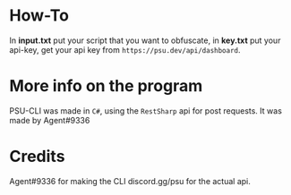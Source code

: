 # How-To
In **input.txt** put your script that you want to obfuscate, in **key.txt** put your api-key, get your api key from `https://psu.dev/api/dashboard`.

# More info on the program

PSU-CLI was made in `C#`, using the `RestSharp` api for post requests.
It was made by Agent#9336

# Credits

Agent#9336 for making the CLI
discord.gg/psu for the actual api.